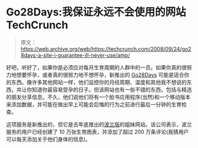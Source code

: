 # Go28Days:我保证永远不会使用的网站 TechCrunch

> 原文：<https://web.archive.org/web/https://techcrunch.com/2008/09/24/go28days-a-site-i-guarantee-ill-never-use/amp/>

好吧，听好了，如果你是必须应对每月生育周期的人群中的一员。如果你真的很努力地想要怀孕，或者真的很努力地不想怀孕，新推出的 [Go28Days](https://web.archive.org/web/20230212115745/http://go28days.com/) 可能是适合你的东西。像许多其他网站一样，他们监控你的月经周期、温度和其他我不想说的东西，并让你知道你最容易受孕的日子。但该网站也有一些不错的东西，包括与精选的朋友分享信息。不久，他们说他们将有一个脸书应用程序(当然)和一个移动版本来添加数据，并可能在做出早上可能会后悔的行为之前进行最后一分钟的生育检查。

这项服务是新推出的，但它是去年底推出的[波兰版](https://web.archive.org/web/20230212115745/http://28dni.pl/)的姐妹网站。该公司表示，波兰服务的用户已经创建了 10 万张生育图表，并添加了超过 200 万条评论(我猜用户可以每天添加关于他们身体的信息)。

<amp-analytics data-credentials="include" class="i-amphtml-layout-fixed i-amphtml-layout-size-defined" i-amphtml-layout="fixed"></amp-analytics>